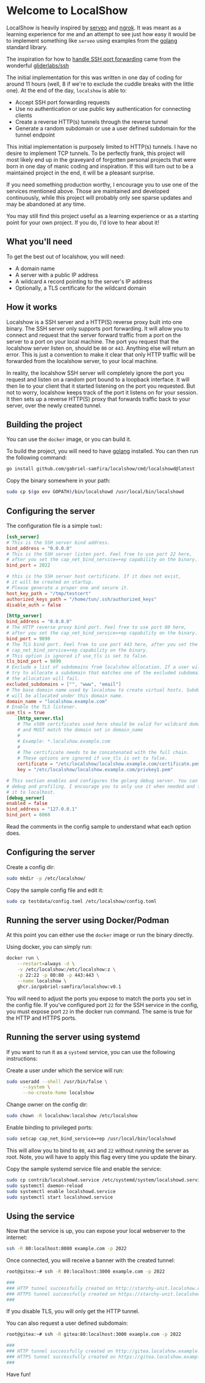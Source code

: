 # Welcome to LocalShow

LocalShow is heavily inspired by [serveo](https://serveo.net) and [ngrok](https://ngrok.com). It was meant as a learning experience for me and an attempt to see just how easy it would be to implement something like `serveo` using examples from the [golang](https://go.dev) standard library.

The inspiration for how to [handle SSH port forwarding](https://github.com/gliderlabs/ssh/blob/cf1ec7e0ccfbfcae02a6be00d1de36125ac7fae4/tcpip.go#L97) came from the wonderful [gliderlabs/ssh](https://github.com/gliderlabs/ssh)

The initial implementation for this was written in one day of coding for around 11 hours (well, 8 if we're to exclude the cuddle breaks with the little one). At the end of the day, `localshow` is able to:

- Accept SSH port forwarding requests
- Use no authentication or use public key authentication for connecting clients
- Create a reverse HTTP(s) tunnels through the reverse tunnel
- Generate a random subdomain or use a user defined subdomain for the tunnel endpoint

This initial implementation is purposely limited to HTTP(s) tunnels. I have no desire to implement TCP tunnels. To be perfectly frank, this project will most likely end up in the graveyard of forgotten personal projects that were born in one day of manic coding and inspiration. If this will turn out to be a maintained project in the end, it will be a pleasant surprise.

If you need something production worthy, I encourage you to use one of the services mentioned above. Those are maintained and developed continuously, while this project will probably only see sparse updates and may be abandoned at any time.

You may still find this project useful as a learning experience or as a starting point for your own project. If you do, I'd love to hear about it!

## What you'll need

To get the best out of localshow, you will need:

* A domain name
* A server with a public IP address
* A wildcard `A` record pointing to the server's IP address
* Optionally, a TLS certificate for the wildcard domain

## How it works

Localshow is a SSH server and a HTTP(S) reverse proxy built into one binary. The SSH server only supports port forwarding. It will allow you to connect and request that the server forward traffic from a port on the server to a port on your local machine. The port you request that the localshow server listen on, should be `80` or `443`. Anything else will return an error. This is just a convention to make it clear that only HTTP traffic will be forwarded from the localshow server, to your local machine.

In reality, the localshow SSH server will completely ignore the port you request and listen on a random port bound to a loopback interface. It will then lie to your client that it started listening on the port you requested. But not to worry, localshow keeps track of the port it listens on for your session. It then sets up a reverse HTTP(S) proxy that forwards traffic back to your server, over the newly created tunnel.

## Building the project

You can use the `docker` image, or you can build it.

To build the project, you will need to have [golang](https://go.dev) installed. You can then run the following command:

```bash
go install github.com/gabriel-samfira/localshow/cmd/localshowd@latest
```

Copy the binary somewhere in your path:

```bash
sudo cp $(go env GOPATH)/bin/localshowd /usr/local/bin/localshowd
```

## Configuring the server

The configuration file is a simple `toml`:

```toml
[ssh_server]
# This is the SSH server bind address.
bind_address = "0.0.0.0"
# This is the SSH server listen port. Feel free to use port 22 here,
# after you set the cap_net_bind_service=+ep capability on the binary.
bind_port = 2022

# this is the SSH server host certificate. If it does not exist,
# it will be created on startup.
# Please generate a proper one and secure it.
host_key_path = "/tmp/testcert"
authorized_keys_path = "/home/tun/.ssh/authorized_keys"
disable_auth = false

[http_server]
bind_address = "0.0.0.0"
# The HTTP reverse proxy bind port. Feel free to use port 80 here,
# after you set the cap_net_bind_service=+ep capability on the binary.
bind_port = 9898
# The TLS bind port. Feel free to use port 443 here, after you set the
# cap_net_bind_service=+ep capability on the binary.
# This option is ignored if use_tls is set to false.
tls_bind_port = 9899
# Exclude a list of subdomains from localshow allocation. If a user will
# try to allocate a subdomain that matches one of the excluded subdomains,
# the allocation will fail.
excluded_subdomains = ["", "www", "email"]
# The base domain name used by localshow to create virtual hosts. Subdomains
# will be allocated under this domain name.
domain_name = "localshow.example.com"
# Enable the TLS listener.
use_tls = true
    [http_server.tls]
    # The x509 certificates used here should be valid for wildcard domains
    # and MUST match the domain set in domain_name
    #
    # Example: *.localshow.example.com
    #
    # The certificate needs to be concatenated with the full chain.
    # These options are ignored if use_tls is set to false.
    certificate = "/etc/localshow/localshow.example.com/certificate.pem"
    key = "/etc/localshow/localshow.example.com/privkey1.pem"

# This section enables and configures the golang debug server. You can use it for
# debug and profiling. I encourage you to only use it when needed and to only bind
# it to localhost.
[debug_server]
enabled = false
bind_address = "127.0.0.1"
bind_port = 6060
```

Read the comments in the config sample to understand what each option does.

## Configuring the server

Create a config dir:

```bash
sudo mkdir -p /etc/localshow/
```

Copy the sample config file and edit it:

```bash
sudo cp testdata/config.toml /etc/localshow/config.toml
```

## Running the server using Docker/Podman

At this point you can either use the `docker` image or run the binary directly.

Using docker, you can simply run:

```bash
docker run \
    --restart=always -d \
    -v /etc/localshow:/etc/localshow:z \
    -p 22:22 -p 80:80 -p 443:443 \
    --name localshow \
    ghcr.io/gabriel-samfira/localshow:v0.1
```

You will need to adjust the ports you expose to match the ports you set in the config file. If you've configured port `22` for the SSH service in the config, you must expose port `22` in the docker run command. The same is true for the HTTP and HTTPS ports.

## Running the server using systemd

If you want to run it as a `systemd` service, you can use the following instructions:

Create a user under which the service will run:

```bash
sudo useradd --shell /usr/bin/false \
      --system \
      --no-create-home localshow
```

Change owner on the config dir:

```bash
sudo chown -R localshow:localshow /etc/localshow
```

Enable binding to privileged ports:

```bash
sudo setcap cap_net_bind_service=+ep /usr/local/bin/localshowd
```

This will allow you to bind to `80`, `443` and `22` without running the server as root. Note, you will have to apply this flag every time you update the binary.

Copy the sample systemd service file and enable the service:

```bash
sudo cp contrib/localshowd.service /etc/systemd/system/localshowd.service
sudo systemctl daemon-reload
sudo systemctl enable localshowd.service
sudo systemctl start localshowd.service
```

## Using the service

Now that the service is up, you can expose your local webserver to the internet:

```bash
ssh -R 80:localhost:8080 example.com -p 2022
```

Once connected, you will receive a banner with the created tunnel:

```bash
root@gitea:~# ssh -R 80:localhost:3000 example.com -p 2022

### 
### HTTP tunnel successfully created on http://starchy-unit.localshow.example.com:9898
### HTTPS tunnel successfully created on https://starchy-unit.localshow.example.com:9899
###

```

If you disable TLS, you will only get the HTTP tunnel.

You can also request a user defined subdomain:

```bash
root@gitea:~# ssh -R gitea:80:localhost:3000 example.com -p 2022

### 
### HTTP tunnel successfully created on http://gitea.localshow.example.com:9898
### HTTPS tunnel successfully created on https://gitea.localshow.example.com:9899
###

```

Have fun!
